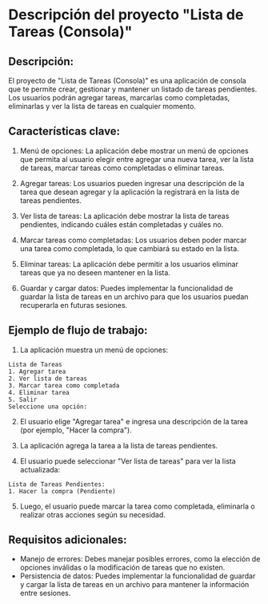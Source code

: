 # Descripción del proyecto "Lista de Tareas (Consola)"

## Descripción:
El proyecto de "Lista de Tareas (Consola)" es una aplicación de consola que te permite crear, gestionar y mantener un listado de tareas pendientes. Los usuarios podrán agregar tareas, marcarlas como completadas, eliminarlas y ver la lista de tareas en cualquier momento.

## Características clave:

1. Menú de opciones: La aplicación debe mostrar un menú de opciones que permita al usuario elegir entre agregar una nueva tarea, ver la lista de tareas, marcar tareas como completadas o eliminar tareas.

2. Agregar tareas: Los usuarios pueden ingresar una descripción de la tarea que desean agregar y la aplicación la registrará en la lista de tareas pendientes.

3. Ver lista de tareas: La aplicación debe mostrar la lista de tareas pendientes, indicando cuáles están completadas y cuáles no.

4. Marcar tareas como completadas: Los usuarios deben poder marcar una tarea como completada, lo que cambiará su estado en la lista.

5. Eliminar tareas: La aplicación debe permitir a los usuarios eliminar tareas que ya no deseen mantener en la lista.

6. Guardar y cargar datos: Puedes implementar la funcionalidad de guardar la lista de tareas en un archivo para que los usuarios puedan recuperarla en futuras sesiones.

## Ejemplo de flujo de trabajo:

1. La aplicación muestra un menú de opciones:

```text
Lista de Tareas
1. Agregar tarea
2. Ver lista de tareas
3. Marcar tarea como completada
4. Eliminar tarea
5. Salir
Seleccione una opción:
```
2. El usuario elige "Agregar tarea" e ingresa una descripción de la tarea (por ejemplo, "Hacer la compra").

3. La aplicación agrega la tarea a la lista de tareas pendientes.

4. El usuario puede seleccionar "Ver lista de tareas" para ver la lista actualizada:

```text
Lista de Tareas Pendientes:
1. Hacer la compra (Pendiente)
```

5. Luego, el usuario puede marcar la tarea como completada, eliminarla o realizar otras acciones según su necesidad.

## Requisitos adicionales:

* Manejo de errores: Debes manejar posibles errores, como la elección de opciones inválidas o la modificación de tareas que no existen.
* Persistencia de datos: Puedes implementar la funcionalidad de guardar y cargar la lista de tareas en un archivo para mantener la información entre sesiones.